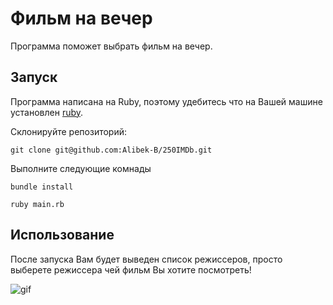 # Фильм на вечер

Программа поможет выбрать фильм на вечер.

## Запуск

Программа написана на Ruby, поэтому удебитесь что на Вашей машине установлен [ruby](https://www.ruby-lang.org/ru/downloads/).

Склонируйте репозиторий:

```
git clone git@github.com:Alibek-B/250IMDb.git
```

Выполните следующие комнады

```
bundle install
```

```
ruby main.rb
```

## Использование

После запуска Вам будет выведен список режиссеров, просто выберете режиссера чей фильм Вы хотите посмотреть!


![gif](https://j.gifs.com/J881mD.gif)
